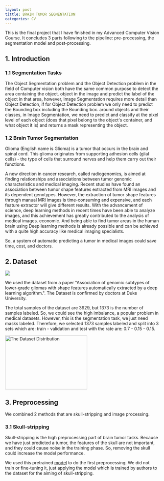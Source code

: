 ```yaml
---
layout: post
tittle: BRAIN TUMOR SEGMENTATION
categories: CV
---
```


This is the final project that I have finished in my Advanced Computer Vision Course. It concludes 3 parts following to the pipeline: pre-processing, the segmentation model and post-processing.

## **1. Introduction**
### **1.1 Segmentation Tasks**

The Object Segmentation problem and the Object Detection problem in the field of Computer vision both have the same common purpose to detect the area containing the object. object in the image and predict the label of the object in that area, however, Image Segmentation requires more detail than Object Detection, if for Object Detection problem we only need to predict the Bounding box including the Bounding box. around objects and their classes, in Image Segmentation, we need to predict and classify at the pixel level of each object (does that pixel belong to the object's container, and what object it is) and returns a mask representing the object.

### **1.2 Brain Tumor Segmentation**

Glioma (English name is Glioma) is a tumor that occurs in the brain and spinal cord. This glioma originates from supporting adhesion cells (glial cells) - the type of cells that surround nerves and help them carry out their functions.  

A new direction in cancer research, called radiogenomics, is aimed at finding relationships and associations between tumor genomic characteristics and medical imaging. Recent studies have found an association between tumor shape features extracted from MRI images and its dependent genotypes. However, the extraction of tumor shape features through manual MRI images is time-consuming and expensive, and each feature extractor will give different results. With the advancement of science, deep learning methods in recent times have been able to analyze images, and this achievement has greatly contributed to the analysis of medical images. economic. And being able to find tumor areas in the human brain using Deep learning methods is already possible and can be achieved with a quite high accuracy like medical imaging specialists.

So, a system of automatic predicting a tumor in medical images could save time, cost, and doctors. 

## **2. Dataset** 

<img src='https://raw.githubusercontent.com/tuongkhangduongle/tuongkhangduongle.github.io/master/images/brain_tumor/dataset.png' style="float:center" >

We used the dataset from a paper "Association of genomic subtypes of lower-grade gliomas with shape features automatically extracted by a deep learning algorithm.". The Dataset is confirmed by doctors at Duke University.

The total samples of the dataset are 3929, but 1373 is the number of samples labeled. So, we could see the high imbalance, a popular problem in medical datasets. However, this is the segmentation task, we just need masks labeled. Therefore, we selected 1373 samples labeled and split into 3 sets which are: train - validation and test with the rate are: 0.7 - 0.15 - 0.15.

<img src='https://raw.githubusercontent.com/tuongkhangduongle/tuongkhangduongle.github.io/master/images/brain_tumor/data_distribute.png' alt="The Dataset Distribution"  style = "float:center; width:268px; height: 175px">

## **3. Preprocessing**
We combined 2 methods that are skull-stripping and image processing.

### **3.1 Skull-stripping**
Skull-stripping is the high preprocessing part of brain tumor tasks. Because we have just predicted a tumor, the features of the skull are not important, and they could cause noise in the training phase. So, removing the skull could increase the model performance.  

We used this pretrained [model]() to do the first preprocessing. We did not train or fine-tuning it, just applying the model which is trained by authors to the dataset for the aiming of skull-stripping.